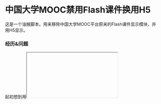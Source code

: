 # 中国大学MOOC禁用Flash课件换用H5
这是一个油猴脚本。用来移除中国大学MOOC平台原来的Flash课件显示模块，并用H5显示。

### 经历&问题
  起初想到用<iframe>标签包裹课件地址，可服务器端设置了application/octet-stream，这样好像就会导致文件被下载而不是被打开。
  
  没有找到办法的情况下，引入了[pdf.js](https://github.com/mozilla/pdf.js)，但是原版的它会检测跨域。
  
  借助网上的办法，将pdf.js部署到你自己的服务器上之后，删除viewer.js的跨域检测之后，再次运行脚本即可正常使用。

### 用法
  油猴自己加脚本
  
  安装链接：[安装](https://greasyfork.org/zh-CN/scripts/402704-%E4%B8%AD%E5%9B%BD%E5%A4%A7%E5%AD%A6mooc%E7%A6%81%E7%94%A8flash%E8%AF%BE%E4%BB%B6%E6%8D%A2%E7%94%A8h5)
